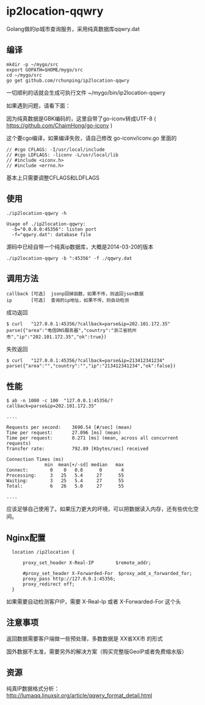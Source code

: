 ip2location-qqwry
=================

Golang做的ip城市查询服务，采用纯真数据库qqwry.dat



编译
----

~~~~
mkdir -p ~/mygo/src
export GOPATH=$HOME/mygo/src
cd ~/mygo/src
go get github.com/rchunping/ip2location-qqwry
~~~~

一切顺利的话就会生成可执行文件 ~/mygo/bin/ip2location-qqwry

如果遇到问题，请看下面：



因为纯真数据是GBK编码的，这里自带了go-iconv转成UTF-8 ( https://github.com/ChaimHong/go-iconv  )

这个要cgo编译，如果编译失败，请自己修改 go-iconv/iconv.go 里面的

~~~~
// #cgo CFLAGS: -I/usr/local/include
// #cgo LDFLAGS: -liconv -L/usr/local/lib
// #include <iconv.h>
// #include <errno.h>
~~~~

基本上只需要调整CFLAGS和LDFLAGS


使用
----

~~~~
./ip2location-qqwry -h

Usage of ./ip2location-qqwry:
  -b="0.0.0.0:45356": listen port
  -f="qqwry.dat": database file
~~~~


源码中已经自带一个纯真ip数据库，大概是2014-03-20的版本

~~~~
./ip2location-qqwry -b ":45356" -f ./qqwry.dat
~~~~


调用方法
--------

~~~~
callback [可选]  jsonp回掉函数，如果不传，则返回json数据
ip       [可选]  查询的ip地址，如果不传，则自动检测
~~~~


成功返回

~~~~
$ curl   "127.0.0.1:45356/?callback=parse&ip=202.101.172.35"
parse({"area":"电信DNS服务器","country":"浙江省杭州市","ip":"202.101.172.35","ok":true})
~~~~

失败返回

~~~~
$ curl   "127.0.0.1:45356/?callback=parse&ip=213412341234"
parse({"area":"","country":"","ip":"213412341234","ok":false})
~~~~





性能
----

~~~~
$ ab -n 1000 -c 100  "127.0.0.1:45356/?callback=parse&ip=202.101.172.35"

....

Requests per second:    3690.54 [#/sec] (mean)
Time per request:       27.096 [ms] (mean)
Time per request:       0.271 [ms] (mean, across all concurrent requests)
Transfer rate:          792.89 [Kbytes/sec] received

Connection Times (ms)
              min  mean[+/-sd] median   max
Connect:        0    0   0.8      0       4
Processing:     3   25   5.4     27      55
Waiting:        3   25   5.4     27      55
Total:          6   26   5.0     27      55

....

~~~~

应该足够自己使用了。如果压力更大的坏境，可以把数据读入内存，还有些优化空间。


Nginx配置
---------

~~~~~
  location /ip2location {

      proxy_set_header X-Real-IP        $remote_addr;
      
      #proxy_set_header X-Forwarded-For  $proxy_add_x_forwarded_for;
      proxy_pass http://127.0.0.1:45356;
      proxy_redirect off;
  }
~~~~~

如果需要自动检测客户IP，需要 X-Real-Ip 或者 X-Forwarded-For 这个头


注意事项
--------

返回数据需要客户端做一些预处理，多数数据是 XX省XX市 的形式

国外数据不太准，需要另外的解决方案（购买完整版GeoIP或者免费缩水版）


资源
----

纯真IP数据格式分析： http://lumaqq.linuxsir.org/article/qqwry_format_detail.html



